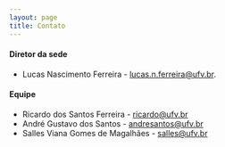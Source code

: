 ```yaml
---
layout: page
title: Contato
---
```


#### Diretor da sede
- Lucas Nascimento Ferreira - lucas.n.ferreira@ufv.br.

#### Equipe
- Ricardo dos Santos Ferreira - ricardo@ufv.br
- André Gustavo dos Santos - andresantos@ufv.br
- Salles Viana Gomes de Magalhães - salles@ufv.br


